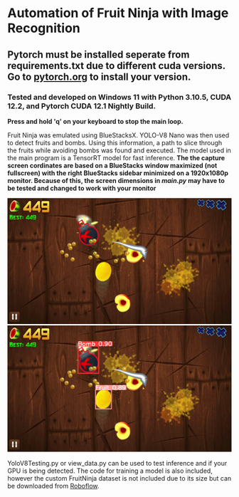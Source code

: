 # Automation of Fruit Ninja with Image Recognition

## Pytorch must be installed seperate from requirements.txt due to different cuda versions. Go to [pytorch.org](https://pytorch.org/) to install your version.
### Tested and developed on Windows 11 with Python 3.10.5, CUDA 12.2, and Pytorch CUDA 12.1 Nightly Build.

**Press and hold 'q' on your keyboard to stop the main loop.**

Fruit Ninja was emulated using BlueStacksX. YOLO-V8 Nano was then used to detect fruits and bombs. Using this information, a path to slice through the fruits while avoiding bombs was found and executed.
The model used in the main program is a TensorRT model for fast inference.
**The the capture screen cordinates are based on a BlueStacks window maximized (not fullscreen) with the right BlueStacks sidebar minimized on a 1920x1080p monitor. Because of this, the screen dimensions in _main.py_ may have to be tested and changed to work with your monitor**

![Source example 1](./TestImages/ss8.jpg "Source image example")
![Inference example 1](./TestImages/results8.jpg "Inference image example")

YoloV8Testing.py or view_data.py can be used to test inference and if your GPU is being detected.
The code for training a model is also included, however the custom FruitNinja dataset is not included due to its size but can be downloaded from [Roboflow](https://universe.roboflow.com/fruitninja-pjzb7/fruit-ninja-z0rqc).
